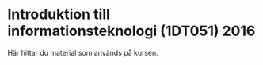 # Introduktion till informationsteknologi (1DT051) 2016

Här hittar du material som används på kursen. 
